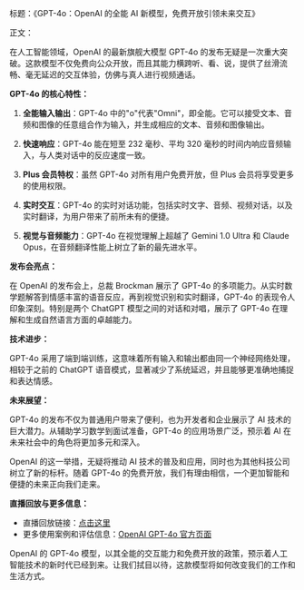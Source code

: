 标题：《GPT-4o：OpenAI 的全能 AI 新模型，免费开放引领未来交互》

正文：

在人工智能领域，OpenAI 的最新旗舰大模型 GPT-4o 的发布无疑是一次重大突破。这款模型不仅免费向公众开放，而且其能力横跨听、看、说，提供了丝滑流畅、毫无延迟的交互体验，仿佛与真人进行视频通话。

**GPT-4o 的核心特性：**

1. **全能输入输出**：GPT-4o 中的"o"代表"Omni"，即全能。它可以接受文本、音频和图像的任意组合作为输入，并生成相应的文本、音频和图像输出。

2. **快速响应**：GPT-4o 能在短至 232 毫秒、平均 320 毫秒的时间内响应音频输入，与人类对话中的反应速度一致。

3. **Plus 会员特权**：虽然 GPT-4o 对所有用户免费开放，但 Plus 会员将享受更多的使用权限。

4. **实时交互**：GPT-4o 的实时对话功能，包括实时文字、音频、视频对话，以及实时翻译，为用户带来了前所未有的便捷。

5. **视觉与音频能力**：GPT-4o 在视觉理解上超越了 Gemini 1.0 Ultra 和 Claude Opus，在音频翻译性能上树立了新的最先进水平。

**发布会亮点：**

在 OpenAI 的发布会上，总裁 Brockman 展示了 GPT-4o 的多项能力。从实时数学题解答到情感丰富的语音反应，再到视觉识别和实时翻译，GPT-4o 的表现令人印象深刻。特别是两个 ChatGPT 模型之间的对话和对唱，展示了 GPT-4o 在理解和生成自然语言方面的卓越能力。

**技术进步：**

GPT-4o 采用了端到端训练，这意味着所有输入和输出都由同一个神经网络处理，相较于之前的 ChatGPT 语音模式，显著减少了系统延迟，并且能够更准确地捕捉和表达情感。

**未来展望：**

GPT-4o 的发布不仅为普通用户带来了便利，也为开发者和企业展示了 AI 技术的巨大潜力。从辅助学习数学到面试准备，GPT-4o 的应用场景广泛，预示着 AI 在未来社会中的角色将更加多元和深入。

OpenAI 的这一举措，无疑将推动 AI 技术的普及和应用，同时也为其他科技公司树立了新的标杆。随着 GPT-4o 的免费开放，我们有理由相信，一个更加智能和便捷的未来正向我们走来。

**直播回放与更多信息：**

- 直播回放链接：[点击这里](https://www.youtube.com/watch?v=DQacCB9tDaw)
- 更多使用案例和评估信息：[OpenAI GPT-4o 官方页面](https://openai.com/index/hello-gpt-4o/)

OpenAI 的 GPT-4o 模型，以其全能的交互能力和免费开放的政策，预示着人工智能技术的新时代已经到来。让我们拭目以待，这款模型将如何改变我们的工作和生活方式。
